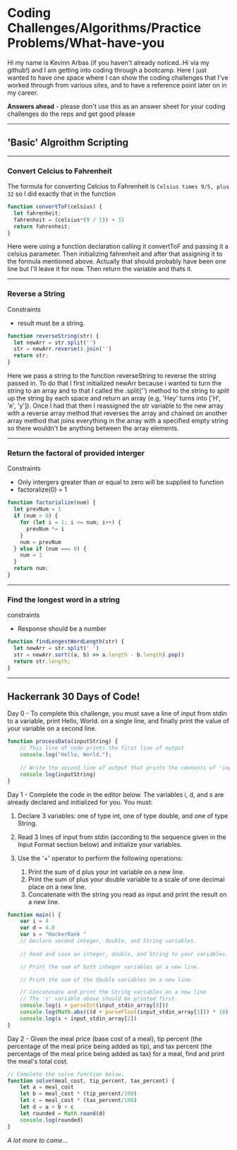# Coding Challenges/Algorithms/Practice Problems/What-have-you

Hi my name is Kevinn Arbas (if you haven't already noticed..Hi via my github!) and I am getting into coding through a bootcamp.  Here I just wanted to have one space where I can show the coding challenges that I've worked through from various sites, and to have a reference point later on in my career.

**Answers ahead** - please don't use this as an answer sheet for your coding challenges do the reps and get good please

---

## **'Basic' Algroithm Scripting**

---

### Convert Celcius to Fahrenheit
The formula for converting Celcius to Fahrenheit is `Celsius times 9/5, plus 32` so I did exactly that in the function 

```js
function convertToF(celsius) {
  let fahrenheit;
  fahrenheit = (celsius*(9 / 5)) + 32
  return fahrenheit;
}
```
Here were using a function declaration calling it convertToF and passing it a celsius parameter. Then initializing fahrenheit and after that assigning it to the formula mentioned above. Actually that should probably have been one line but I'll leave it for now. Then return the variable and thats it.

---

### Reverse a String 
Constraints 
- result must be a string.

```js
function reverseString(str) {
  let newArr = str.split('')
  str = newArr.reverse().join('')
  return str;
}
```
Here we pass a string to the function reverseString to reverse the string passed in.  To do that I first initialized newArr because i wanted to turn the string to an array and to that I called the .split('') method to the string to *split* up the string by each space and return an array (e.g, 'Hey' turns into ['H', 'e', 'y']). Once I had that then I reassigned the str variable to the new array with a reverse array method that reverses the array and chained on another array method that joins everything in the array with a specified empty string so there wouldn't be anything between the array elements.

---

### Return the factoral of provided interger 
Constraints
- Only intergers greater than or equal to zero will be supplied to function
- factoralize(0) = 1 

```js
function factorialize(num) {
  let prevNum = 1
  if (num > 0) {
    for (let i = 1; i <= num; i++) {
      prevNum *= i
    }
    num = prevNum
  } else if (num === 0) {
    num = 1
  }
  return num;
}
```



---

### Find the longest word in a string

constraints 
- Response should be a number

```js
function findLongestWordLength(str) {
  let newArr = str.split(' ')
  str = newArr.sort((a, b) => a.length - b.length).pop()
  return str.length;
}
```

---

## Hackerrank 30 Days of Code!

Day 0 - To complete this challenge, you must save a line of input from stdin to a variable, print Hello, World. on a single line, and finally print the value of your variable on a second line.

```js
function processData(inputString) {
    // This line of code prints the first line of output
    console.log("Hello, World.");
  
    // Write the second line of output that prints the contents of 'inputString' here.
    console.log(inputString)
}
```

Day 1 - Complete the code in the editor below. The variables i, d, and s are already declared and initialized for you. You must:

1. Declare 3 variables: one of type int, one of type double, and one of type String.
2. Read 3 lines of input from stdin (according to the sequence given in the Input Format section below) and initialize your  variables.
3. Use the '+' operator to perform the following operations:
  
    1. Print the sum of d plus your int variable on a new line.
    2. Print the sum of  plus your double variable to a scale of one decimal place on a new line.
    3. Concatenate  with the string you read as input and print the result on a new line.

```js
function main() {
    var i = 4
    var d = 4.0
    var s = "HackerRank "
    // Declare second integer, double, and String variables.
    
    // Read and save an integer, double, and String to your variables.

    // Print the sum of both integer variables on a new line.

    // Print the sum of the double variables on a new line.

    // Concatenate and print the String variables on a new line
    // The 's' variable above should be printed first.
    console.log(i + parseInt(input_stdin_array[0]))
    console.log(Math.abs(((d + parseFloat(input_stdin_array[1])) * 10) / 10).toFixed(1))
    console.log(s + input_stdin_array[2])
}
```

Day 2 - Given the meal price (base cost of a meal), tip percent (the percentage of the meal price being added as tip), and tax percent (the percentage of the meal price being added as tax) for a meal, find and print the meal's total cost.

```js
// Complete the solve function below.
function solve(meal_cost, tip_percent, tax_percent) {
    let a = meal_cost
    let b = meal_cost * (tip_percent/100)
    let c = meal_cost * (tax_percent/100)
    let d = a + b + c
    let rounded = Math.round(d)
    console.log(rounded)
}
```

*A lot more to come...*